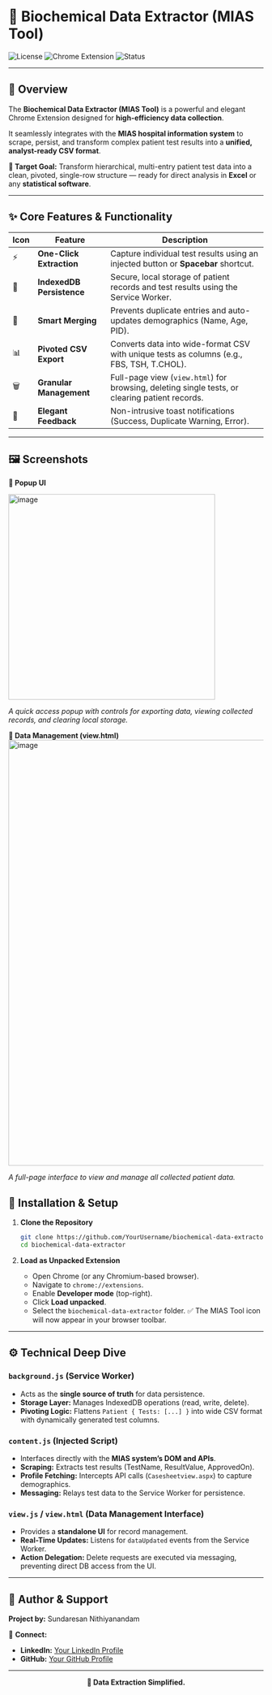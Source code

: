 # 🧪 Biochemical Data Extractor (MIAS Tool)

<!-- BADGES -->

![License](https://img.shields.io/badge/license-MIT-green)
![Chrome Extension](https://img.shields.io/badge/Chrome-Extension-blue)
![Status](https://img.shields.io/badge/status-Active-success)

---

## 🌟 Overview

The **Biochemical Data Extractor (MIAS Tool)** is a powerful and elegant Chrome Extension designed for **high-efficiency data collection**.

It seamlessly integrates with the **MIAS hospital information system** to scrape, persist, and transform complex patient test results into a **unified, analyst-ready CSV format**.

**🎯 Target Goal:** Transform hierarchical, multi-entry patient test data into a clean, pivoted, single-row structure — ready for direct analysis in **Excel** or any **statistical software**.

---

## ✨ Core Features & Functionality

| Icon | Feature                   | Description                                                                                    |
| ---- | ------------------------- | ---------------------------------------------------------------------------------------------- |
| ⚡️   | **One-Click Extraction**  | Capture individual test results using an injected button or **Spacebar** shortcut.             |
| 💾   | **IndexedDB Persistence** | Secure, local storage of patient records and test results using the Service Worker.            |
| 🔄   | **Smart Merging**         | Prevents duplicate entries and auto-updates demographics (Name, Age, PID).                     |
| 📊   | **Pivoted CSV Export**    | Converts data into wide-format CSV with unique tests as columns (e.g., FBS, TSH, T.CHOL).      |
| 🗑️  | **Granular Management**   | Full-page view (`view.html`) for browsing, deleting single tests, or clearing patient records. |
| 🔔   | **Elegant Feedback**      | Non-intrusive toast notifications (Success, Duplicate Warning, Error).                         |

---

## 🖼️ Screenshots
**🔹 Popup UI**

<img width="408" height="405" alt="image" src="https://github.com/user-attachments/assets/91ae68aa-d8ad-44bf-a5f7-6d012e298633" />

*A quick access popup with controls for exporting data, viewing collected records, and clearing local storage.*

**🔹 Data Management (view.html)**
<img width="1920" height="839" alt="image" src="https://github.com/user-attachments/assets/bbde76ac-0c7c-427c-a336-363d9489b6ca" />

*A full-page interface to view and manage all collected patient data.*


## 🚀 Installation & Setup

1. **Clone the Repository**

   ```bash
   git clone https://github.com/YourUsername/biochemical-data-extractor.git
   cd biochemical-data-extractor
   ```

2. **Load as Unpacked Extension**

   * Open Chrome (or any Chromium-based browser).
   * Navigate to `chrome://extensions`.
   * Enable **Developer mode** (top-right).
   * Click **Load unpacked**.
   * Select the `biochemical-data-extractor` folder.
     ✅ The MIAS Tool icon will now appear in your browser toolbar.

---

## ⚙️ Technical Deep Dive

### `background.js` (Service Worker)

* Acts as the **single source of truth** for data persistence.
* **Storage Layer:** Manages IndexedDB operations (read, write, delete).
* **Pivoting Logic:** Flattens `Patient { Tests: [...] }` into wide CSV format with dynamically generated test columns.

### `content.js` (Injected Script)

* Interfaces directly with the **MIAS system’s DOM and APIs**.
* **Scraping:** Extracts test results (TestName, ResultValue, ApprovedOn).
* **Profile Fetching:** Intercepts API calls (`Casesheetview.aspx`) to capture demographics.
* **Messaging:** Relays test data to the Service Worker for persistence.

### `view.js` / `view.html` (Data Management Interface)

* Provides a **standalone UI** for record management.
* **Real-Time Updates:** Listens for `dataUpdated` events from the Service Worker.
* **Action Delegation:** Delete requests are executed via messaging, preventing direct DB access from the UI.

---

## 👤 Author & Support

**Project by:** Sundaresan Nithiyanandam

📧 **Connect:**

* **LinkedIn:** [Your LinkedIn Profile](https://www.linkedin.com/in/myselfsundar/)
* **GitHub:** [Your GitHub Profile](https://github.com/drdroid7)

---

<p align="center"><b>🚀 Data Extraction Simplified.</b></p>
